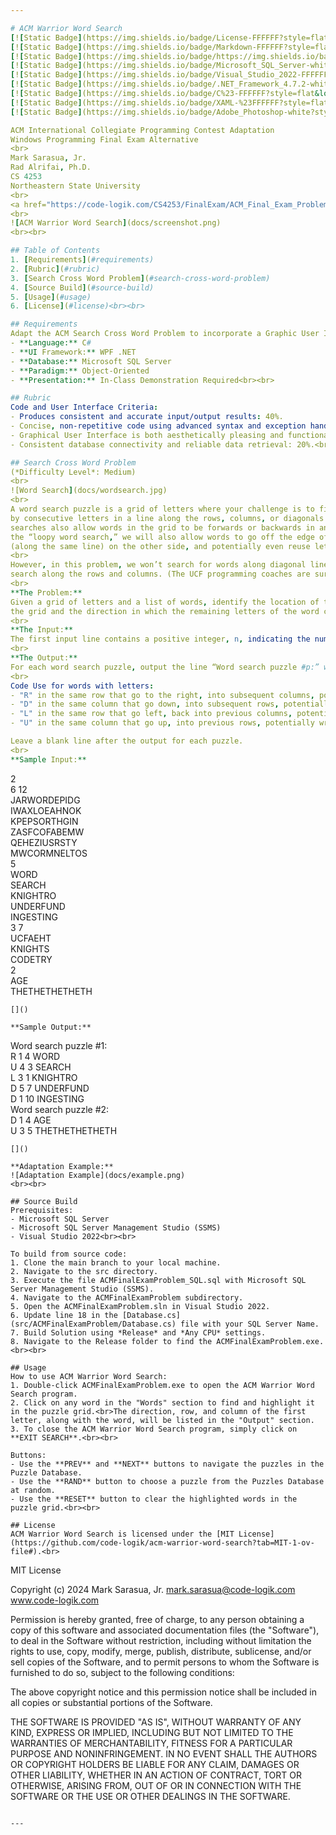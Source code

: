 ```yaml
---

# ACM Warrior Word Search
[![Static Badge](https://img.shields.io/badge/License-FFFFFF?style=flat&logoColor=%23FFFFFF&label=MIT&labelColor=%23750014&color=%23111111)](https://github.com/code-logik/acm-warrior-word-search?tab=MIT-1-ov-file#)
[![Static Badge](https://img.shields.io/badge/Markdown-FFFFFF?style=flat&logo=markdown&logoColor=%23FFFFFF&labelColor=%23111111&color=%23499BEA)](https://commonmark.org/)
[![Static Badge](https://img.shields.io/badge/https://img.shields.io/badge/readme%20style-standard-brightgreen.svg?style=flat&label=README&labelColor=%23111111)](https://github.com/RichardLitt/standard-readme)
[![Static Badge](https://img.shields.io/badge/Microsoft_SQL_Server-white?style=flat&logo=microsoftsqlserver&logoColor=%23FFFFFF&labelColor=%23111111&color=%23CC2927)](https://www.microsoft.com/en-us/sql-server/sql-server-2022)
[![Static Badge](https://img.shields.io/badge/Visual_Studio_2022-FFFFFF?style=flat&logo=visualstudio&logoColor=%23FFFFFF&labelColor=%23111111&color=%235C2D91)](https://visualstudio.microsoft.com/)
[![Static Badge](https://img.shields.io/badge/.NET_Framework_4.7.2-white?style=flat&logo=dotnet&logoColor=%23FFFFFF&labelColor=%23111111&color=%23512BD4)](https://dotnet.microsoft.com/)
[![Static Badge](https://img.shields.io/badge/C%23-FFFFFF?style=flat&logo=csharp&logoColor=%23FFFFFF&labelColor=%23111111&color=%23512BD4)](https://learn.microsoft.com/en-us/dotnet/csharp/)
[![Static Badge](https://img.shields.io/badge/XAML-%23FFFFFF?style=flat&logo=xaml&logoColor=%23FFFFFF&labelColor=%23111111&color=%230C54C2)](https://learn.microsoft.com/en-us/dotnet/desktop/wpf/advanced/xaml-in-wpf?view=netframeworkdesktop-4.8)
[![Static Badge](https://img.shields.io/badge/Adobe_Photoshop-white?style=flat&logo=adobephotoshop&logoColor=%23FFFFFF&labelColor=%23111111&color=%2331A8FF)](https://www.adobe.com/products/photoshop.html)

ACM International Collegiate Programming Contest Adaptation  
Windows Programming Final Exam Alternative  
<br>
Mark Sarasua, Jr.  
Rad Alrifai, Ph.D.  
CS 4253  
Northeastern State University  
<br>
<a href="https://code-logik.com/CS4253/FinalExam/ACM_Final_Exam_Problem.mp4" target="_blank">ACM Warrior Word Search Demo</a>  
<br>
![ACM Warrior Word Search](docs/screenshot.png)
<br><br>

## Table of Contents  
1. [Requirements](#requirements)
2. [Rubric](#rubric)
3. [Search Cross Word Problem](#search-cross-word-problem)
4. [Source Build](#source-build)
5. [Usage](#usage)
6. [License](#license)<br><br>

## Requirements  
Adapt the ACM Search Cross Word Problem to incorporate a Graphic User Interface and Puzzle Database to demonstrate comprehensive mastery of CS 4253 Windows Programming.  
- **Language:** C#
- **UI Framework:** WPF .NET 
- **Database:** Microsoft SQL Server
- **Paradigm:** Object-Oriented
- **Presentation:** In-Class Demonstration Required<br><br>

## Rubric  
Code and User Interface Criteria:
- Produces consistent and accurate input/output results: 40%.
- Concise, non-repetitive code using advanced syntax and exception handling: 20%.
- Graphical User Interface is both aesthetically pleasing and functional: 20%.
- Consistent database connectivity and reliable data retrieval: 20%.<br><br>

## Search Cross Word Problem  
(*Difficulty Level*: Medium)  
<br>
![Word Search](docs/wordsearch.jpg)  
<br>
A word search puzzle is a grid of letters where your challenge is to find selected words as formed
by consecutive letters in a line along the rows, columns, or diagonals of the grid. Tougher word
searches also allow words in the grid to be forwards or backwards in any of those directions. In
the “loopy word search,” we will also allow words to go off the edge of the grid and continue
(along the same line) on the other side, and potentially even reuse letters from that same word.    
<br>
However, in this problem, we won’t search for words along diagonal lines, i.e., we only 
search along the rows and columns. (The UCF programming coaches are sure nice!)  
<br>
**The Problem:**  
Given a grid of letters and a list of words, identify the location of the first letter of each word in
the grid and the direction in which the remaining letters of the word can be found in the sequence.  
<br>
**The Input:**  
The first input line contains a positive integer, n, indicating the number of word search puzzles. This is followed by the data for these puzzles. The first input line for each puzzle contains two positive integers (separated by a space): r, the number of rows in the grid (between 3 and 12 inclusive), and c, the number of columns in the grid (between 3 and 20 inclusive). Each of the next r input lines for the puzzle contains exactly c uppercase letters, with no spaces. The next input line for each puzzle contains a positive integer s, the number of words to search for. Each of the next s input lines contains a string of uppercase letters (length between 3 and 100 letters, inclusive) which is a word to search for. It is not necessarily a real word in any language. Each of the s words will appear exactly once in the grid, meaning it has exactly one starting location and goes only in one direction. None of the words will be palindromes (same letters backwards and forwards). Assume that the input is valid as described here.  
<br>
**The Output:**  
For each word search puzzle, output the line “Word search puzzle #p:” where p is the puzzle number (counting from 1 in the input). Then, for each word given in that puzzle (and in the order given), output a line of the form “d r c w” where w is the word, r is the row in the grid where the first letter of the word is located (counting from 1), c is the column in the grid where the first letter is located (counting from 1), and d is the direction where the remaining letters of the word can be found, relative to the first letter, as given below. Output exactly one space after each of d, r, and c. For the direction d, use the following 1-letter codes:  
<br>
Code Use for words with letters:  
- "R" in the same row that go to the right, into subsequent columns, potentially wrapping to the first column of the same row.
- "D" in the same column that go down, into subsequent rows, potentially wrapping to the first row of the same column.
- "L" in the same row that go left, back into previous columns, potentially wrapping to the last column of the same row.
- "U" in the same column that go up, into previous rows, potentially wrapping to the last row of the same column.  

Leave a blank line after the output for each puzzle.  
<br>
**Sample Input:**  
```
2  
6 12  
JARWORDEPIDG  
IWAXLOEAHNOK  
KPEPSORTHGIN  
ZASFCOFABEMW  
QEHEZIUSRSTY  
MWCORMNELTOS  
5  
WORD  
SEARCH  
KNIGHTRO  
UNDERFUND  
INGESTING  
3 7  
UCFAEHT  
KNIGHTS  
CODETRY  
2  
AGE  
THETHETHETHETH  
```
[]()  

**Sample Output:**  
```
Word search puzzle #1:  
R 1 4 WORD  
U 4 3 SEARCH  
L 3 1 KNIGHTRO  
D 5 7 UNDERFUND  
D 1 10 INGESTING  
Word search puzzle #2:  
D 1 4 AGE  
U 3 5 THETHETHETHETH  
```
[]()  

**Adaptation Example:**  
![Adaptation Example](docs/example.png)  
<br><br>

## Source Build  
Prerequisites:  
- Microsoft SQL Server
- Microsoft SQL Server Management Studio (SSMS)
- Visual Studio 2022<br><br>

To build from source code:  
1. Clone the main branch to your local machine.
2. Navigate to the src directory.
3. Execute the file ACMFinalExamProblem_SQL.sql with Microsoft SQL Server Management Studio (SSMS).
4. Navigate to the ACMFinalExamProblem subdirectory.
5. Open the ACMFinalExamProblem.sln in Visual Studio 2022.
6. Update line 18 in the [Database.cs](src/ACMFinalExamProblem/Database.cs) file with your SQL Server Name.
7. Build Solution using *Release* and *Any CPU* settings.
8. Navigate to the Release folder to find the ACMFinalExamProblem.exe.<br><br>

## Usage  
How to use ACM Warrior Word Search:
1. Double-click ACMFinalExamProblem.exe to open the ACM Warrior Word Search program.
2. Click on any word in the "Words" section to find and highlight it in the puzzle grid.<br>The direction, row, and column of the first letter, along with the word, will be listed in the "Output" section.
3. To close the ACM Warrior Word Search program, simply click on **EXIT SEARCH**.<br><br>

Buttons:  
- Use the **PREV** and **NEXT** buttons to navigate the puzzles in the Puzzle Database.
- Use the **RAND** button to choose a puzzle from the Puzzles Database at random.
- Use the **RESET** button to clear the highlighted words in the puzzle grid.<br><br>

## License  
ACM Warrior Word Search is licensed under the [MIT License](https://github.com/code-logik/acm-warrior-word-search?tab=MIT-1-ov-file#).<br>
```
MIT License

Copyright (c) 2024 Mark Sarasua, Jr. <mark.sarasua@code-logik.com> www.code-logik.com

Permission is hereby granted, free of charge, to any person obtaining a copy
of this software and associated documentation files (the "Software"), to deal
in the Software without restriction, including without limitation the rights
to use, copy, modify, merge, publish, distribute, sublicense, and/or sell
copies of the Software, and to permit persons to whom the Software is
furnished to do so, subject to the following conditions:

The above copyright notice and this permission notice shall be included in all
copies or substantial portions of the Software.

THE SOFTWARE IS PROVIDED "AS IS", WITHOUT WARRANTY OF ANY KIND, EXPRESS OR
IMPLIED, INCLUDING BUT NOT LIMITED TO THE WARRANTIES OF MERCHANTABILITY,
FITNESS FOR A PARTICULAR PURPOSE AND NONINFRINGEMENT. IN NO EVENT SHALL THE
AUTHORS OR COPYRIGHT HOLDERS BE LIABLE FOR ANY CLAIM, DAMAGES OR OTHER
LIABILITY, WHETHER IN AN ACTION OF CONTRACT, TORT OR OTHERWISE, ARISING FROM,
OUT OF OR IN CONNECTION WITH THE SOFTWARE OR THE USE OR OTHER DEALINGS IN THE
SOFTWARE.
```

---
```


